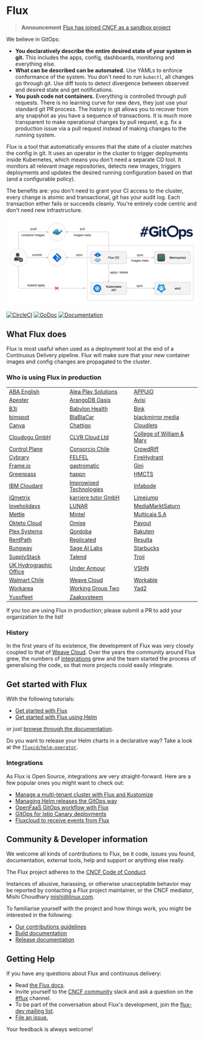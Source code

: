 # Flux

> **Announcement** [Flux has joined CNCF as a sandbox project](https://www.weave.works/blog/flux-joins-the-cncf-sandbox)

We believe in GitOps:

- **You declaratively describe the entire desired state of your
  system in git.** This includes the apps, config, dashboards,
  monitoring and everything else.
- **What can be described can be automated.** Use YAMLs to enforce
  conformance of the system. You don't need to run `kubectl`, all changes go
  through git. Use diff tools to detect divergence between observed and
  desired state and get notifications.
- **You push code not containers.** Everything is controlled through
  pull requests. There is no learning curve for new devs, they just use
  your standard git PR process. The history in git allows you to recover
  from any snapshot as you have a sequence of transactions. It is much
  more transparent to make operational changes by pull request, e.g.
  fix a production issue via a pull request instead of making changes to
  the running system.

Flux is a tool that automatically ensures that the state of a cluster
matches the config in git. It uses an operator in the cluster to trigger
deployments inside Kubernetes, which means you don't need a separate CD tool.
It monitors all relevant image repositories, detects new images, triggers
deployments and updates the desired running configuration based on that
(and a configurable policy).

The benefits are: you don't need to grant your CI access to the cluster, every
change is atomic and transactional, git has your audit log. Each transaction
either fails or succeeds cleanly. You're entirely code centric and don't need
new infrastructure.

![Deployment Pipeline](docs/_files/flux-cd-diagram.png)

[![CircleCI](https://circleci.com/gh/fluxcd/flux.svg?style=svg)](https://circleci.com/gh/fluxcd/flux)
[![GoDoc](https://godoc.org/github.com/fluxcd/flux?status.svg)](https://godoc.org/github.com/fluxcd/flux)
[![Documentation](https://img.shields.io/badge/latest-documentation-informational)](https://docs.fluxcd.io/en/latest/)

## What Flux does

Flux is most useful when used as a deployment tool at the end of a
Continuous Delivery pipeline. Flux will make sure that your new
container images and config changes are propagated to the cluster.

### Who is using Flux in production

|    |     |     |
| -- | --- | --- |
|[ABA English](https://www.abaenglish.com)|[Alea Play Solutions](http://www.alea.com)|[APPUiO](https://appuio.ch)|
|[Apester](https://apester.com)|[ArangoDB Oasis](https://arangodb.com/managed-service)|[Avisi](https://avisi.nl)|
|[B3i](https://b3i.tech/)|[Babylon Health](https://www.babylonhealth.com/)|[Bink](https://bink.com)
|[bimspot](https://bimspot.io)|[BlaBlaCar](https://www.blablacar.com/)|[blackmirror media](https://blackmirror.media)|
|[Canva](https://www.canva.com/)|[Chattigo](https://chattigo.com)|[Cloudlets](https://cloudlets.io)|
|[Cloudogu GmbH](https://cloudogu.com)|[CLVR Cloud Ltd](https://clvr.cloud)|[College of William & Mary](https://www.wm.edu)|
|[Control Plane](https://control-plane.io)|[Consorcio Chile](https://www.consorcio.cl)|[CrowdRiff](https://crowdriff.com)|
|[Cybrary](https://cybrary.it)|[FELFEL](https://felfel.ch/)|[FireHydrant](https://firehydrant.io)|
|[Frame.io](https://frame.io)|[gastromatic](https://www.gastromatic.de/)|[Gini](https://gini.net)|
|[Greenpass](https://www.greenpass.com.br/)|[happn](https://www.happn.com)|[HMCTS](https://www.gov.uk/government/organisations/hm-courts-and-tribunals-service)|
|[IBM Cloudant](https://www.ibm.com/cloud/cloudant)|[Improwised Technologies](https://www.improwised.com/)|[Infabode](https://infabode.com)|
|[iQmetrix](https://www.iqmetrix.com)|[karriere tutor GmbH](https://www.karrieretutor.de)|[Limejump](https://limejump.com)|
|[loveholidays](https://www.loveholidays.com/)|[LUNAR](https://www.lunarway.com/)|[MediaMarktSaturn](https://www.mediamarktsaturn.com)|
|[Mettle](https://mettle.co.uk)|[Mintel](https://www.mintel.com)|[Multicaja S.A](https://www.multicaja.cl)|
|[Okteto Cloud](https://okteto.com/)|[Omise](https://www.omise.co)|[Payout](https://payout.one)|
|[Plex Systems](https://www.plex.com/)|[Qordoba](https://qordoba.com)|[Rakuten](https://rakuten.com)|
|[RentPath](https://rentpath.com)|[Replicated](https://replicated.com)|[Resulta](https://resulta.com)|
|[Rungway](https://rungway.com)|[Sage AI Labs](https://www.sage.com)|[Starbucks](https://www.starbucks.com/)|
|[SupplyStack](https://www.supplystack.com/)|[Talend](https://www.talend.com)|[Troii](https://troii.com/)|
|[UK Hydrographic Office](https://www.gov.uk/government/organisations/uk-hydrographic-office)|[Under Armour](https://www.underarmour.com)|[VSHN](https://vshn.ch)|
|[Walmart Chile](https://www.walmartchile.cl)|[Weave Cloud](https://cloud.weave.works)|[Workable](https://www.workable.com)|
|[Workarea](https://www.workarea.com)|[Working Group Two](https://wgtwo.com)|[Yad2](https://yad2.co.il)|
|[Yusofleet](https://yusofleet.com)|[Zaaksysteem](https://zaaksysteem.nl)||

If you too are using Flux in production; please submit a PR to add your organization to the list!

### History

In the first years of its existence, the development of Flux was very
closely coupled to that of [Weave
Cloud](https://www.weave.works/product/cloud/). Over the years the community
around Flux grew, the numbers of [integrations](#integrations) grew and
the team started the process of generalising the code, so that more projects
could easily integrate.

## Get started with Flux

With the following tutorials:

- [Get started with Flux](https://docs.fluxcd.io/en/latest/tutorials/get-started)
- [Get started with Flux using Helm](https://docs.fluxcd.io/en/latest/tutorials/get-started-helm)

or just [browse through the documentation](https://docs.fluxcd.io).

Do you want to release your Helm charts in a declarative way?
Take a look at the [`fluxcd/helm-operator`](https://github.com/fluxcd/helm-operator).

### Integrations

As Flux is Open Source, integrations are very straight-forward. Here are
a few popular ones you might want to check out:

- [Manage a multi-tenant cluster with Flux and Kustomize](https://github.com/fluxcd/multi-tenancy)
- [Managing Helm releases the GitOps way](https://github.com/fluxcd/helm-operator-get-started)
- [OpenFaaS GitOps workflow with Flux](https://github.com/stefanprodan/openfaas-flux)
- [GitOps for Istio Canary deployments](https://github.com/stefanprodan/gitops-istio)
- [Fluxcloud to receive events from Flux](https://github.com/justinbarrick/fluxcloud)

## Community & Developer information

We welcome all kinds of contributions to Flux, be it code, issues you found,
documentation, external tools, help and support or anything else really.

The Flux project adheres to the [CNCF Code of
Conduct](https://github.com/cncf/foundation/blob/master/code-of-conduct.md).

Instances of abusive, harassing, or otherwise unacceptable behavior
may be reported by contacting a _Flux_ project maintainer, or the CNCF
mediator, Mishi Choudhary <mishi@linux.com>.

To familiarise yourself with the project and how things work, you might
be interested in the following:

- [Our contributions guidelines](CONTRIBUTING.md)
- [Build documentation](https://docs.fluxcd.io/en/latest/contributing/building)
- [Release documentation](internal/docs/releasing.md)

## <a name="help"></a>Getting Help

If you have any questions about Flux and continuous delivery:

- Read [the Flux docs](https://docs.fluxcd.io).
- Invite yourself to the <a href="https://slack.cncf.io" target="_blank">CNCF community</a>
  slack and ask a question on the [#flux](https://cloud-native.slack.com/messages/flux/)
  channel.
- To be part of the conversation about Flux's development, join the
  [flux-dev mailing list](https://lists.cncf.io/g/cncf-flux-dev).
- [File an issue.](https://github.com/fluxcd/flux/issues/new/choose)

Your feedback is always welcome!

